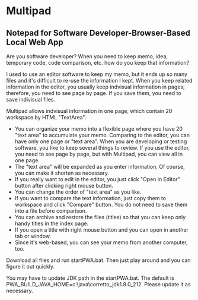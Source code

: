 # Multipad
## Notepad for Software Developer-Browser-Based Local Web App

Are you software developer? 
When you need to keep memo, idea, temporary code, code comparison, etc. how do you keep that information? 

I used to use an editor software to keep my memo, but it ends up so many files and it's difficult to re-use the information I kept.
When you keep related information in the editor, you usually keep indvisual information in pages; therefore, you need to see page by page. If you save them, you need to save indivisual files.

Multipad allows indvisual information in one page, which contain 20 workspace by HTML "TextArea".

- You can organize your memo into a flexible page where you have 20 "text area" to accumulate your memo. Comparing to the editor, you can have only one page or "text area". When you are developing or testing software, you like to keep several things to review. If you use the editor, you need to see page by page, but with Multipad, you can view all in one page.
- The "text area" will be expanded as you enter information. Of course, you can make it shorten as necessary.
- If you really want to edit in the editor, you just click "Open in Editor" button after clicking right mouse button.
- You can change the order of "text area" as you like.
- If you want to compare the text information, just copy them to workspace and click "Compare" button. You do not need to save them into a file before comparison.
- You can archive and restore the files (titles) so that you can keep only handy titles in the index page.
- If you open a title with right mouse button and you can open in another tab or window.
- Since it's web-based, you can see your memo from another computer, too.

Download all files and run startPWA.bat. Then just play around and you can figure it out quickly.

You may have to update JDK path in the startPWA.bat. The default is PWA_BUILD_JAVA_HOME=c:\\java\\corretto_jdk1.8.0_212. Please update it as necessary.
